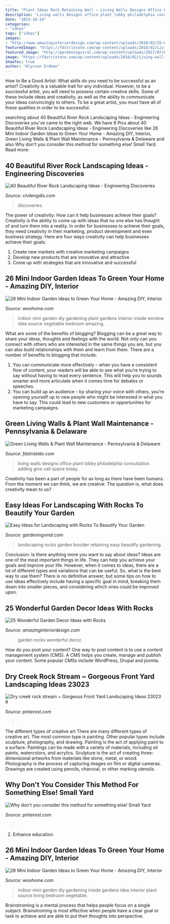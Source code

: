 ```yaml
---
title: "Plant Ideas Rock Retaining Wall ~ Living Walls Designs Office Plant Lobby Philadelphia Consultation Adding Give Call Space Today"
description: "Living walls designs office plant lobby philadelphia consultation adding give call space today"
date: "2023-10-14"
categories:
- "ideas"
tags: ["ideas"]
images:
- "http://www.amazinginteriordesign.com/wp-content/uploads/2018/02/25-Wonderful-Garden-Decor-Ideas-with-Rocks-fi.jpg"
featuredImage: "https://fdstristate.com/wp-content/uploads/2018/02/Living-wall-GSky-DE.jpg"
featured_image: "http://gardeningviral.com/wp-content/uploads/2017/07/Boulder-Retaining-Wall-e1474911516390-1.jpg"
image: "https://fdstristate.com/wp-content/uploads/2018/02/Living-wall-GSky-DE.jpg"
ShowToc: true
author: "Alysson Erdman"
---
```



How to Be a Good Artist: What skills do you need to be successful as an artist?
Creativity is a valuable trait for any individual. However, to be a successful artist, you will need to possess certain creative skills. Some of these include ideas and creativity, as well as the ability to communicate your ideas convincingly to others. To be a great artist, you must have all of these qualities in order to be successful.

	

		
searching about 40 Beautiful River Rock Landscaping Ideas - Engineering Discoveries you've came to the right web. We have 8 Pics about 40 Beautiful River Rock Landscaping Ideas - Engineering Discoveries like 26 Mini Indoor Garden Ideas to Green Your Home - Amazing DIY, Interior, Green Living Walls &amp; Plant Wall Maintenance - Pennsylvania &amp; Delaware and also Why don&#039;t you consider this method for something else! Small Yard. Read more:
		
    
## 40 Beautiful River Rock Landscaping Ideas - Engineering Discoveries

<img loading=lazy src="https://civilengdis.com/wp-content/uploads/2021/03/ace045834db7a6f5e2ed44d56314ae75-1160x1547.jpg" onerror="this.onerror=null;this.src='https://tse1.mm.bing.net/th?id=OIP.zZaFB7jHB-s7t0wisEk8lwHaJ4&amp;pid=15.1';" alt="40 Beautiful River Rock Landscaping Ideas - Engineering Discoveries">

_Source: civilengdis.com_

>discoveries. 

	

The power of creativity: How can it help businesses achieve their goals?
Creativity is the ability to come up with ideas that no one else has thought of and turn them into a reality. In order for businesses to achieve their goals, they need creativity in their marketing, product development and even business strategy. Here are four ways creativity can help businesses achieve their goals: 
1. Create new markets with creative marketing campaigns 
2. Develop new products that are innovative and attractive 
3. Come up with strategies that are innovative and successful 

    
## 26 Mini Indoor Garden Ideas To Green Your Home - Amazing DIY, Interior

<img loading=lazy src="http://www.woohome.com/wp-content/uploads/2014/03/Mini-Indoor-Gardening-21.jpg" onerror="this.onerror=null;this.src='https://tse3.mm.bing.net/th?id=OIP.gwKVINAr_yO03llLRq-CdwHaLZ&amp;pid=15.1';" alt="26 Mini Indoor Garden Ideas to Green Your Home - Amazing DIY, Interior">

_Source: woohome.com_

>indoor mini garden diy gardening plant gardens interior inside window idea source vegetable bedroom amazing. 

	

What are some of the benefits of blogging?
Blogging can be a great way to share your ideas, thoughts and feelings with the world. Not only can you connect with others who are interested in the same things you are, but you can also build relationships with them and learn from them. There are a number of benefits to blogging that include: 
1) You can communicate more effectively – when you have a consistent flow of content, your readers will be able to see what you’re trying to say without having to read every sentence. This will help you to sounds smarter and more articulate when it comes time for debates or speeches. 
2) You can build up an audience – by sharing your voice with others, you’re opening yourself up to new people who might be interested in what you have to say. This could lead to new customers or opportunities for marketing campaigns.

    
## Green Living Walls &amp; Plant Wall Maintenance - Pennsylvania &amp; Delaware

<img loading=lazy src="https://fdstristate.com/wp-content/uploads/2018/02/Living-wall-GSky-DE.jpg" onerror="this.onerror=null;this.src='https://tse4.mm.bing.net/th?id=OIP.0vs8thcw5ohyr6l_Yz1zGAHaJ4&amp;pid=15.1';" alt="Green Living Walls &amp; Plant Wall Maintenance - Pennsylvania &amp; Delaware">

_Source: fdstristate.com_

>living walls designs office plant lobby philadelphia consultation adding give call space today. 

	

Creativity has been a part of people for as long as there have been humans. From the moment we can think, we are creative. The question is, what does creativity mean to us?

    
## Easy Ideas For Landscaping With Rocks To Beautify Your Garden

<img loading=lazy src="http://gardeningviral.com/wp-content/uploads/2017/07/Boulder-Retaining-Wall-e1474911516390-1.jpg" onerror="this.onerror=null;this.src='https://tse4.mm.bing.net/th?id=OIP.gorrpH7Mzo-A2rdiM-2C9gHaFj&amp;pid=15.1';" alt="Easy Ideas for Landscaping with Rocks To Beautify Your Garden">

_Source: gardeningviral.com_

>landscaping rocks garden boulder retaining easy beautify gardening. 

	

Conclusion: Is there anything more you want to say about ideas?
Ideas are one of the most important things in life. They can help you achieve your goals and improve your life. However, when it comes to ideas, there are a lot of different types and variations that can be useful. So, what is the best way to use them? There is no definitive answer, but some tips on how to use ideas effectively include having a specific goal in mind, breaking them down into smaller pieces, and considering which ones could be improved upon.

    
## 25 Wonderful Garden Decor Ideas With Rocks

<img loading=lazy src="http://www.amazinginteriordesign.com/wp-content/uploads/2018/02/25-Wonderful-Garden-Decor-Ideas-with-Rocks-fi.jpg" onerror="this.onerror=null;this.src='https://tse1.mm.bing.net/th?id=OIP.bzh75j6b9LFU6b48p-xvigHaKW&amp;pid=15.1';" alt="25 Wonderful Garden Decor Ideas with Rocks">

_Source: amazinginteriordesign.com_

>garden rocks wonderful decor. 

	

How do you post your content?
One way to post content is to use a content management system (CMS). A CMS helps you create, manage and publish your content. Some popular CMSs include WordPress, Drupal and joomla.

    
## Dry Creek Rock Stream ~ Gorgeous Front Yard Landscaping Ideas 23023 #

<img loading=lazy src="https://i.pinimg.com/736x/d3/be/61/d3be61d4f821a39d8ba7bfea8f4d81d4.jpg" onerror="this.onerror=null;this.src='https://tse4.mm.bing.net/th?id=OIP.19AWWi2jcF1CXquvRQBlZQHaLH&amp;pid=15.1';" alt="Dry creek rock stream ~ Gorgeous Front Yard Landscaping Ideas 23023 #">

_Source: pinterest.com_

>. 

	

The different types of creative art
There are many different types of creative art. The most common type is painting. Other popular types include sculpture, photography, and drawing.
Painting is the act of applying paint to a surface. Paintings can be made with a variety of materials, including oil paints, watercolors, and acrylics. Sculpture is the act of creating three-dimensional artworks from materials like stone, metal, or wood. Photography is the process of capturing images on film or digital cameras. Drawings are created using pencils, charcoal, or other marking utensils.

    
## Why Don&#039;t You Consider This Method For Something Else! Small Yard

<img loading=lazy src="https://i.pinimg.com/736x/98/37/f3/9837f3788cd8e49433b24af6936de0fc.jpg" onerror="this.onerror=null;this.src='https://tse4.mm.bing.net/th?id=OIP.SN7a_W09zSwfOOUel8Pu7QHaJ3&amp;pid=15.1';" alt="Why don&#039;t you consider this method for something else! Small Yard">

_Source: pinterest.com_

>. 

	

2) Enhance education.

    
## 26 Mini Indoor Garden Ideas To Green Your Home - Amazing DIY, Interior

<img loading=lazy src="http://www.woohome.com/wp-content/uploads/2014/03/Mini-Indoor-Gardening-25.jpg" onerror="this.onerror=null;this.src='https://tse4.mm.bing.net/th?id=OIP.nZIcHyFdWDpxEEyhYzniHwHaPd&amp;pid=15.1';" alt="26 Mini Indoor Garden Ideas to Green Your Home - Amazing DIY, Interior">

_Source: woohome.com_

>indoor mini garden diy gardening inside gardens idea interior plant source living bedroom vegetable. 

	

Brainstroming is a mental process that helps people focus on a single subject. Brainstroming is most effective when people have a clear goal or task to achieve and are able to put their thoughts into perspective.


